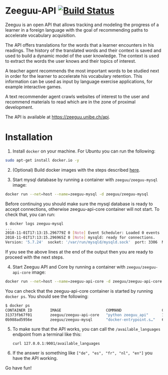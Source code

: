 # Zeeguu-API [![Build Status](https://travis-ci.org/zeeguu-ecosystem/Zeeguu-API.svg?branch=master)](https://travis-ci.org/zeeguu-ecosystem/Zeeguu-API)

Zeeguu is an open API that allows tracking and modeling the progress of a learner in a foreign language with the goal of recommending paths to accelerate vocabulary acquisition.

The API offers translations for the words that a learner encounters in his readings. The history of the translated words and their context is saved and used to build a dynamic model of the user knowledge. The context is used to extract the words the user knows and their topics of interest.

A teacher agent recommends the most important words to be studied next in order for the learner to accelerate his vocabulary retention. This information can be used as input by language exercise applications, for example interactive games.

A text recommender agent crawls websites of interest to the user and recommend materials to read which are in the zone of proximal development.

The API is available at https://zeeguu.unibe.ch/api.

# Installation
1. Install ``docker`` on your machine. For Ubuntu you can run the following:

```sh
sudo apt-get install docker.io -y
```

2. (Optional) Build docker images with the steps described [here](/docker/README.md).

3. Start mysql database by running a container with ``zeeguu/zeeguu-mysql`` image:

```sh
docker run --net=host --name=zeeguu-mysql -d zeeguu/zeeguu-mysql
```

Before continuing you should make sure the mysql database is ready to accept connections, otherwise zeeguu-api-core container will not start.
To check that, you can run:
```sh
$ docker logs zeeguu-mysql
...
2018-11-01T17:13:15.296779Z 0 [Note] Event Scheduler: Loaded 0 events
2018-11-01T17:13:15.296965Z 0 [Note] mysqld: ready for connections.
Version: '5.7.24'  socket: '/var/run/mysqld/mysqld.sock'  port: 3306  MySQL Community Server (GPL)
```
If you see the above lines at the end of the output then you are ready to proceed with the next steps.

4. Start Zeeguu API and Core by running a container with ``zeeguu/zeeguu-api-core`` image:

```sh
docker run --net=host --name=zeeguu-api-core -d zeeguu/zeeguu-api-core
```

You can check that the zeeguu-api-core container is started by running ``docker ps``. You should see the following:

```sh
$ docker ps
CONTAINER ID        IMAGE                    COMMAND                  CREATED             STATUS              PORTS               NAMES
31373fb67f01        zeeguu/zeeguu-api-core   "python zeeguu_api"      1 second ago        Up 1 second                             zeeguu-api-core
0b988ad5956e        zeeguu/zeeguu-mysql      "docker-entrypoint.s…"   6 minutes ago       Up 6 minutes                            zeeguu-mysql
```

5. To make sure that the API works, you can call the `/available_languages` endpoint from a terminal like this:

     `curl 127.0.0.1:9001/available_languages`
     
6. If the answer is something like `["de", "es", "fr", "nl", "en"]` you have the API working.

Go have fun!
